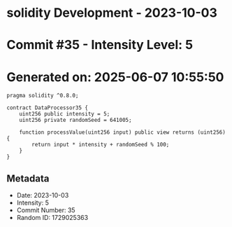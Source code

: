 ﻿# solidity Development - 2023-10-03
# Commit #35 - Intensity Level: 5
# Generated on: 2025-06-07 10:55:50
```solidity
pragma solidity ^0.8.0;

contract DataProcessor35 {
    uint256 public intensity = 5;
    uint256 private randomSeed = 641005;

    function processValue(uint256 input) public view returns (uint256) {
        return input * intensity + randomSeed % 100;
    }
}
```
## Metadata
- Date: 2023-10-03
- Intensity: 5
- Commit Number: 35
- Random ID: 1729025363
